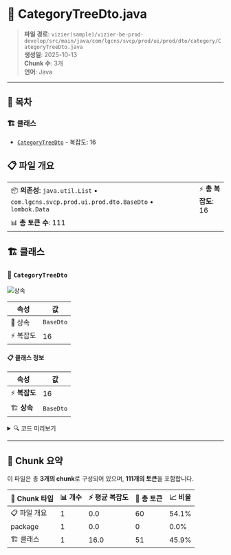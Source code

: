 # 📄 CategoryTreeDto.java

> **파일 경로**: `vizier(sample)/vizier-be-prod-develop/src/main/java/com/lgcns/svcp/prod/ui/prod/dto/category/CategoryTreeDto.java`  
> **생성일**: 2025-10-13  
> **Chunk 수**: 3개  
> **언어**: Java
---

## 📑 목차

### 🏗️ 클래스
- [`CategoryTreeDto`](#class-categorytreedto) - 복잡도: 16

## 📋 파일 개요

| | |
|--|--|
| 📦 **의존성**: `java.util.List` • `com.lgcns.svcp.prod.ui.prod.dto.BaseDto` • `lombok.Data` | ⚡ **총 복잡도**: 16 |
| 📊 **총 토큰 수**: 111 |  |



## 🏗️ 클래스

### <a id="class-categorytreedto"></a>🎯 `CategoryTreeDto`

![상속](https://img.shields.io/badge/상속-1개-blue)

| 속성 | 값 |
|------|----|
| 🧬 상속 | `BaseDto` |
| ⚡ 복잡도 | 16 |



#### 📋 클래스 정보

| 속성 | 값 |
|------|----|
| ⚡ **복잡도** | 16 || 📍 **라인 범위** | 10-10 |
| 🏗️ **상속** | `BaseDto` || 🏷️ **태그** | `class, java` |

<details>
<summary>🔍 코드 미리보기</summary>

```java
public class CategoryTreeDto extends BaseDto {
    private String ctgrNodeUuid;
    private String ctgrTabUuid;
    private String ctgrNodeName;
    private String hpstCtgrNodeUuid;
    private String tclsCtgrYn;
    private String chgDeptName;
    private String chgUser;
    private String ctgrOvwCntn;
    private String useYn;

    private String isLeafCategoryNode;
    private int totalOfferCount;
    private String level;
    private Boolean showChilderen = false;
    private List<CategoryTreeDto> children;
}...
```

**Chunk 정보**
- 🆔 **ID**: `4665d921635d`
- 📍 **라인**: 10-10
- 📊 **토큰**: 51
- 🏷️ **태그**: `class, java`

</details>

---





## 🧩 Chunk 요약

이 파일은 총 **3개의 chunk**로 구성되어 있으며, **111개의 토큰**을 포함합니다.

| 🧩 Chunk 타입 | 📊 개수 | ⚡ 평균 복잡도 | 📝 총 토큰 | 📈 비율 |
|---------------|--------|-------------|----------|--------|
| 📋 파일 개요 | 1 | 0.0 | 60 | 54.1% |
| package | 1 | 0.0 | 0 | 0.0% |
| 🏗️ 클래스 | 1 | 16.0 | 51 | 45.9% |

